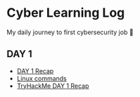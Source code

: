 # Cyber Learning Log
My daily journey to first cybersecurity job 🚀

## DAY 1
- [DAY 1 Recap](Day1-recap.md)
- [Linux commands](linux-basic-commands.md)
- [TryHackMe DAY 1 Recap](TryHackMe-Day1-recap.md)
